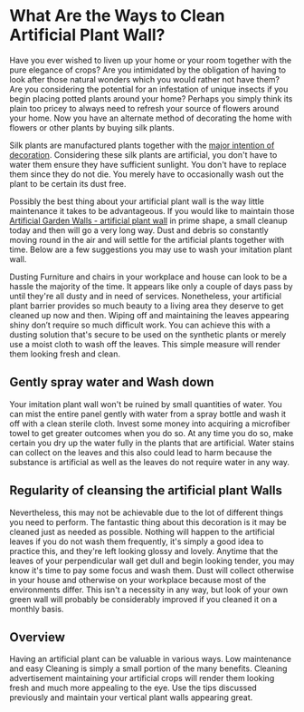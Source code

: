 <h1>What Are the Ways to Clean Artificial Plant Wall?</h1>

<p>Have you ever wished to liven up your home or your room together with the pure elegance of crops? Are you intimidated by the obligation of having to look after those natural wonders which you would rather not have them? Are you considering the potential for an infestation of unique insects if you begin placing potted plants around your home? Perhaps you simply think its plain too pricey to always need to refresh your source of flowers around your home. Now you have an alternate method of decorating the home with flowers or other plants by buying silk plants.</p>

<p>Silk plants are manufactured plants together with the <a href="https://www.forbes.com/sites/houzz/2017/06/13/20-trending-home-decor-tips-to-try-this-week/#3f0c45ce76a9">major intention of decoration</a>. Considering these silk plants are artificial, you don't have to water them ensure they have sufficient sunlight. You don't have to replace them since they do not die. You merely have to occasionally wash out the plant to be certain its dust free.</p>

<p>Possibly the best thing about your artificial plant wall is the way little maintenance it takes to be advantageous. If you would like to maintain those <a href="https://www.artificialgardenwalls.com.au/">Artificial Garden Walls - artificial plant wall</a> in prime shape, a small cleanup today and then will go a very long way. Dust and debris so constantly moving round in the air and will settle for the artificial plants together with time. Below are a few suggestions you may use to wash your imitation plant wall.</p>

<p>Dusting Furniture and chairs in your workplace and house can look to be a hassle the majority of the time. It appears like only a couple of days pass by until they're all dusty and in need of services. Nonetheless, your artificial plant barrier provides so much beauty to a living area they deserve to get cleaned up now and then. Wiping off and maintaining the leaves appearing shiny don’t require so much difficult work. You can achieve this with a dusting solution that's secure to be used on the synthetic plants or merely use a moist cloth to wash off the leaves. This simple measure will render them looking fresh and clean.</p>

<h2>Gently spray water and Wash down</h2>

<p>Your imitation plant wall won't be ruined by small quantities of water. You can mist the entire panel gently with water from a spray bottle and wash it off with a clean sterile cloth. Invest some money into acquiring a microfiber towel to get greater outcomes when you do so. At any time you do so, make certain you dry up the water fully in the plants that are artificial. Water stains can collect on the leaves and this also could lead to harm because the substance is artificial as well as the leaves do not require water in any way.</p>

<h2>Regularity of cleansing the artificial plant Walls</h2>

<p>Nevertheless, this may not be achievable due to the lot of different things you need to perform. The fantastic thing about this decoration is it may be cleaned just as needed as possible. Nothing will happen to the artificial leaves if you do not wash them frequently, it's simply a good idea to practice this, and they're left looking glossy and lovely. Anytime that the leaves of your perpendicular wall get dull and begin looking tender, you may know it's time to pay some focus and wash them. Dust will collect otherwise in your house and otherwise on your workplace because most of the environments differ. This isn't a necessity in any way, but look of your own green wall will probably be considerably improved if you cleaned it on a monthly basis.</p>

<h2>Overview</h2>

<p>Having an artificial plant can be valuable in various ways. Low maintenance and easy Cleaning is simply a small portion of the many benefits. Cleaning advertisement maintaining your artificial crops will render them looking fresh and much more appealing to the eye. Use the tips discussed previously and maintain your vertical plant walls appearing great.</p>
